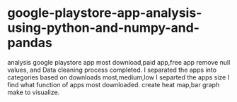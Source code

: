 # google-playstore-app-analysis-using-python-and-numpy-and-pandas
analysis google playstore app most download,paid app,free app
remove null values, and Data cleaning process completed.
I separated the apps into categories based on downloads most,medium,low
I separted the apps size
I find what function of apps most downloaded.
create heat map,bar graph make to visualize.


